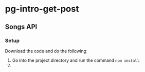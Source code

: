 # pg-intro-get-post

## Songs API

### Setup

Download the code and do the following:
1. Go into the project directory and run the command `npm install`.
2. 